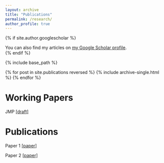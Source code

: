 ```yaml
---
layout: archive
title: "Publications"
permalink: /research/
author_profile: true
---
```


{% if site.author.googlescholar %}
  <div class="wordwrap">You can also find my articles on <a href="{{site.author.googlescholar}}">my Google Scholar profile</a>.</div>
{% endif %}

{% include base_path %}

{% for post in site.publications reversed %}
  {% include archive-single.html %}
{% endfor %}

Working Papers
======

JMP [[draft]](http://qddang.github.io/files/draft2.pdf')

Publications
======

Paper 1 [[paper]](http://qddang.github.io/files/CDKP_UK.pdf')

Paper 2 [[paper]](http://qddang.github.io/files/CDKP_USdebt_nber.pdf')
